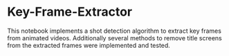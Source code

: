 # Key-Frame-Extractor
This notebook implements a shot detection algorithm to extract key frames from animated videos. Additionally several methods to remove title screens from the extracted frames were implemented and tested. 
